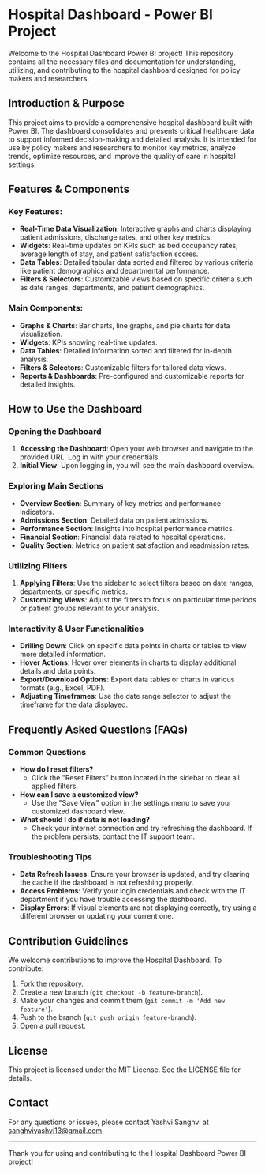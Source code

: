 # Hospital Dashboard - Power BI Project

Welcome to the Hospital Dashboard Power BI project! This repository contains all the necessary files and documentation for understanding, utilizing, and contributing to the hospital dashboard designed for policy makers and researchers.

## Introduction & Purpose

This project aims to provide a comprehensive hospital dashboard built with Power BI. The dashboard consolidates and presents critical healthcare data to support informed decision-making and detailed analysis. It is intended for use by policy makers and researchers to monitor key metrics, analyze trends, optimize resources, and improve the quality of care in hospital settings.

## Features & Components

### Key Features:
- **Real-Time Data Visualization**: Interactive graphs and charts displaying patient admissions, discharge rates, and other key metrics.
- **Widgets**: Real-time updates on KPIs such as bed occupancy rates, average length of stay, and patient satisfaction scores.
- **Data Tables**: Detailed tabular data sorted and filtered by various criteria like patient demographics and departmental performance.
- **Filters & Selectors**: Customizable views based on specific criteria such as date ranges, departments, and patient demographics.

### Main Components:
- **Graphs & Charts**: Bar charts, line graphs, and pie charts for data visualization.
- **Widgets**: KPIs showing real-time updates.
- **Data Tables**: Detailed information sorted and filtered for in-depth analysis.
- **Filters & Selectors**: Customizable filters for tailored data views.
- **Reports & Dashboards**: Pre-configured and customizable reports for detailed insights.

## How to Use the Dashboard

### Opening the Dashboard
1. **Accessing the Dashboard**: Open your web browser and navigate to the provided URL. Log in with your credentials.
2. **Initial View**: Upon logging in, you will see the main dashboard overview.

### Exploring Main Sections
- **Overview Section**: Summary of key metrics and performance indicators.
- **Admissions Section**: Detailed data on patient admissions.
- **Performance Section**: Insights into hospital performance metrics.
- **Financial Section**: Financial data related to hospital operations.
- **Quality Section**: Metrics on patient satisfaction and readmission rates.

### Utilizing Filters
1. **Applying Filters**: Use the sidebar to select filters based on date ranges, departments, or specific metrics.
2. **Customizing Views**: Adjust the filters to focus on particular time periods or patient groups relevant to your analysis.

### Interactivity & User Functionalities
- **Drilling Down**: Click on specific data points in charts or tables to view more detailed information.
- **Hover Actions**: Hover over elements in charts to display additional details and data points.
- **Export/Download Options**: Export data tables or charts in various formats (e.g., Excel, PDF).
- **Adjusting Timeframes**: Use the date range selector to adjust the timeframe for the data displayed.

## Frequently Asked Questions (FAQs)

### Common Questions
- **How do I reset filters?**
  - Click the "Reset Filters" button located in the sidebar to clear all applied filters.
- **How can I save a customized view?**
  - Use the "Save View" option in the settings menu to save your customized dashboard view.
- **What should I do if data is not loading?**
  - Check your internet connection and try refreshing the dashboard. If the problem persists, contact the IT support team.

### Troubleshooting Tips
- **Data Refresh Issues**: Ensure your browser is updated, and try clearing the cache if the dashboard is not refreshing properly.
- **Access Problems**: Verify your login credentials and check with the IT department if you have trouble accessing the dashboard.
- **Display Errors**: If visual elements are not displaying correctly, try using a different browser or updating your current one.

## Contribution Guidelines

We welcome contributions to improve the Hospital Dashboard. To contribute:
1. Fork the repository.
2. Create a new branch (`git checkout -b feature-branch`).
3. Make your changes and commit them (`git commit -m 'Add new feature'`).
4. Push to the branch (`git push origin feature-branch`).
5. Open a pull request.

## License

This project is licensed under the MIT License. See the LICENSE file for details.

## Contact

For any questions or issues, please contact Yashvi Sanghvi at sanghviyashvi13@gmail.com.

---

Thank you for using and contributing to the Hospital Dashboard Power BI project!
